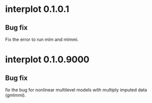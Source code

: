 # interplot 0.1.0.1
## Bug fix
Fix the error to run mlm and mlmmi.


# interplot 0.1.0.9000
## Bug fix
fix  the bug for nonlinear multilevel models with multiply imputed data (gmlmmi).
